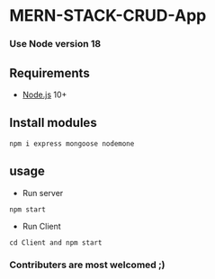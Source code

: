 # MERN-STACK-CRUD-App

### Use Node version 18

## Requirements

- [Node.js](https://nodejs.org/en/) 10+

## Install modules

```shell
npm i express mongoose nodemone
```

## usage

- Run server

```shell
npm start
```

- Run Client

```shell
cd Client and npm start
```

### Contributers are most welcomed ;)
